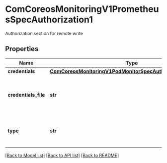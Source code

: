# ComCoreosMonitoringV1PrometheusSpecAuthorization1

Authorization section for remote write
## Properties
Name | Type | Description | Notes
------------ | ------------- | ------------- | -------------
**credentials** | [**ComCoreosMonitoringV1PodMonitorSpecAuthorizationCredentials**](ComCoreosMonitoringV1PodMonitorSpecAuthorizationCredentials.md) |  | [optional] 
**credentials_file** | **str** | File to read a secret from, mutually exclusive with Credentials (from SafeAuthorization) | [optional] 
**type** | **str** | Set the authentication type. Defaults to Bearer, Basic will cause an error | [optional] 

[[Back to Model list]](../README.md#documentation-for-models) [[Back to API list]](../README.md#documentation-for-api-endpoints) [[Back to README]](../README.md)


